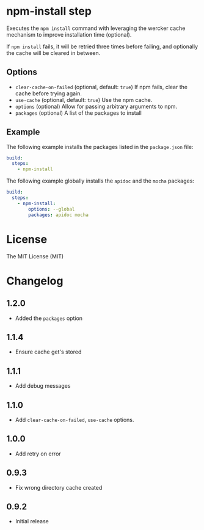 # npm-install step

Executes the `npm install` command with leveraging the wercker cache mechanism
to improve installation time (optional).

If `npm install` fails, it will be retried three times before failing, and
optionally the cache will be cleared in between.

## Options

- `clear-cache-on-failed` (optional, default: `true`) If npm fails, clear the
  cache before trying again.
- `use-cache` (optional, default: `true`) Use the npm cache.
- `options` (optional) Allow for passing arbitrary arguments to npm.
- `packages` (optional) A list of the packages to install

## Example

The following example installs the packages listed in the `package.json` file:
```yaml
build:
  steps:
    - npm-install
```

The following example globally installs the `apidoc` and the `mocha` packages:
```yaml
build:
  steps:
    - npm-install:
        options: --global
        packages: apidoc mocha
```

# License

The MIT License (MIT)

# Changelog

## 1.2.0

- Added the `packages` option

## 1.1.4

- Ensure cache get's stored

## 1.1.1

- Add debug messages

## 1.1.0

- Add `clear-cache-on-failed`, `use-cache` options.

## 1.0.0

- Add retry on error

## 0.9.3

- Fix wrong directory cache created

## 0.9.2

- Initial release
